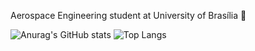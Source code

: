 Aerospace Engineering student at University of Brasília :rocket:

![Anurag's GitHub stats](https://github-readme-stats.vercel.app/api?username=joaorunkel&show_icons=true&theme=radical) ![Top Langs](https://github-readme-stats.vercel.app/api/top-langs/?username=joaorunkel&layout=compact&theme=radical)




